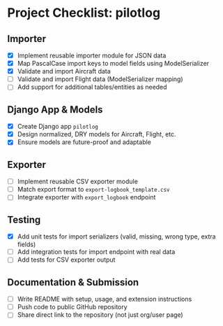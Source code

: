 # Project Checklist: pilotlog

## Importer
- [x] Implement reusable importer module for JSON data
- [x] Map PascalCase import keys to model fields using ModelSerializer
- [x] Validate and import Aircraft data
- [ ] Validate and import Flight data (ModelSerializer mapping)
- [ ] Add support for additional tables/entities as needed

## Django App & Models
- [x] Create Django app `pilotlog`
- [x] Design normalized, DRY models for Aircraft, Flight, etc.
- [x] Ensure models are future-proof and adaptable

## Exporter
- [ ] Implement reusable CSV exporter module
- [ ] Match export format to `export-logbook_template.csv`
- [ ] Integrate exporter with `export_logbook` endpoint

## Testing
- [x] Add unit tests for import serializers (valid, missing, wrong type, extra fields)
- [ ] Add integration tests for import endpoint with real data
- [ ] Add tests for CSV exporter output

## Documentation & Submission
- [ ] Write README with setup, usage, and extension instructions
- [ ] Push code to public GitHub repository
- [ ] Share direct link to the repository (not just org/user page) 